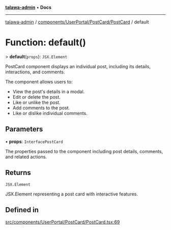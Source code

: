 [**talawa-admin**](../../../../../README.md) • **Docs**

***

[talawa-admin](../../../../../modules.md) / [components/UserPortal/PostCard/PostCard](../README.md) / default

# Function: default()

\> **default**(`props`): `JSX.Element`

PostCard component displays an individual post, including its details, interactions, and comments.

The component allows users to:
- View the post's details in a modal.
- Edit or delete the post.
- Like or unlike the post.
- Add comments to the post.
- Like or dislike individual comments.

## Parameters

• **props**: `InterfacePostCard`

The properties passed to the component including post details, comments, and related actions.

## Returns

`JSX.Element`

JSX.Element representing a post card with interactive features.

## Defined in

[src/components/UserPortal/PostCard/PostCard.tsx:69](https://github.com/PalisadoesFoundation/talawa-admin/blob/7496bb3a4c3730e7e3caee73f8bf91c3031e4ae6/src/components/UserPortal/PostCard/PostCard.tsx#L69)
